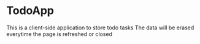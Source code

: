 # TodoApp

This is a client-side application to store todo tasks
The data will be erased everytime the page is refreshed or closed
